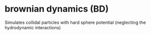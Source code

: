 # brownian dynamics (BD)
Simulates collidal particles with hard sphere potential (neglecting the hydrodynamic interactions)
